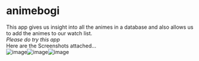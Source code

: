 # animebogi
This app gives us insight into all the animes in a database and also allows us to add the animes to our watch list.
</br>*Please do try this app*
</br>Here are the Screenshots attached...
</br>
![image](https://user-images.githubusercontent.com/90179632/226165327-9ba080dd-1bbb-486f-ab7b-782f28c112ce.png)![image](https://user-images.githubusercontent.com/90179632/226165348-63554564-f959-435b-98b0-ef6f6f67fb4a.png)![image](https://user-images.githubusercontent.com/90179632/226165378-8b0a902f-fc63-41a2-8723-a4f3f7213c0c.png)
